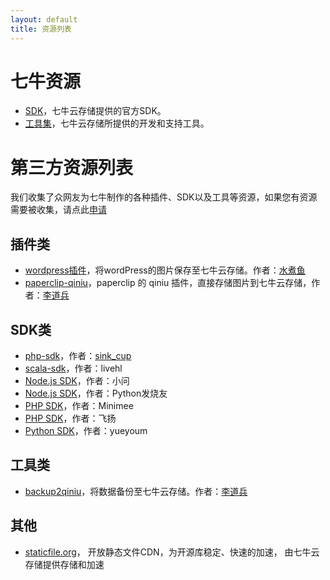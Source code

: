 ```yaml
---
layout: default
title: 资源列表
---
```


# 七牛资源

- [SDK](http://docs.qiniu.com/sdk/index.html)，七牛云存储提供的官方SDK。
- [工具集](http://docs.qiniu.com/tools/v6/index.html)，七牛云存储所提供的开发和支持工具。

# 第三方资源列表

我们收集了众网友为七牛制作的各种插件、SDK以及工具等资源，如果您有资源需要被收集，请点此[申请](https://github.com/qiniu/docs.qiniu.com/issues/new)

## 插件类

- [wordpress插件](http://downloads.wordpress.org/plugin/wpjam-qiniu.zip)，将wordPress的图片保存至七牛云存储。作者：[水煮鱼](http://blog.wpjam.com/project/wpjam-qiniutek/)
- [paperclip-qiniu](https://github.com/lidaobing/paperclip-qiniu)，paperclip 的 qiniu 插件，直接存储图片到七牛云存储，作者：[李道兵](http://blog.lidaobing.com)

## SDK类

- [php-sdk](https://github.com/sinkcup/php-sdk/tree/pear)，作者：[sink_cup](http://www.cnblogs.com/sink_cup/)
- [scala-sdk](http://git.oschina.net/livehl/qiniu-scala-sdk.git)，作者：livehl
- [Node.js SDK](https://github.com/qiniu/node-qiniu)，作者：小问
- [Node.js SDK](https://github.com/fengmk2/qn)，作者：Python发烧友
- [PHP SDK](https://github.com/zither/simple-qiniu-sdk)，作者：Minimee
- [PHP SDK](https://github.com/hfcorriez/php-qiniu)，作者：飞扬
- [Python SDK](https://github.com/yueyoum/seven-cow)，作者：yueyoum

## 工具类

- [backup2qiniu](https://github.com/lidaobing/backup2qiniu)，将数据备份至七牛云存储。作者：[李道兵](http://blog.lidaobing.com)

## 其他

- [staticfile.org](http://staticfile.org)， 开放静态文件CDN，为开源库稳定、快速的加速， 由七牛云存储提供存储和加速
